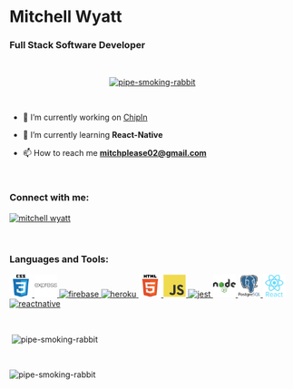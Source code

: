 <h1 align="left">Mitchell Wyatt</h1>
<h3 align="left">Full Stack Software Developer</h3>

<br/>

<p align="center"> <a href="https://github.com/ryo-ma/github-profile-trophy"><img src="https://github-profile-trophy.vercel.app/?username=pipe-smoking-rabbit" alt="pipe-smoking-rabbit" /></a> </p>

<br/>

- 🔭 I’m currently working on [ChipIn](https://github.com/Pipe-Smoking-Rabbit/chip-in)

- 🌱 I’m currently learning **React-Native**

- 📫 How to reach me **mitchplease02@gmail.com**

<br/>

<h3 align="left">Connect with me:</h3>
<p align="left">
<a href="https://linkedin.com/in/mitchell wyatt" target="blank"><img align="center" src="https://raw.githubusercontent.com/rahuldkjain/github-profile-readme-generator/master/src/images/icons/Social/linked-in-alt.svg" alt="mitchell wyatt" height="30" width="40" /></a>
</p>

<br/>

<h3 align="left">Languages and Tools:</h3>
<p align="left"> <a href="https://www.w3schools.com/css/" target="_blank" rel="noreferrer"> <img src="https://raw.githubusercontent.com/devicons/devicon/master/icons/css3/css3-original-wordmark.svg" alt="css3" width="40" height="40"/> </a> <a href="https://expressjs.com" target="_blank" rel="noreferrer"> <img src="https://raw.githubusercontent.com/devicons/devicon/master/icons/express/express-original-wordmark.svg" alt="express" width="40" height="40"/> </a> <a href="https://firebase.google.com/" target="_blank" rel="noreferrer"> <img src="https://www.vectorlogo.zone/logos/firebase/firebase-icon.svg" alt="firebase" width="40" height="40"/> </a> <a href="https://heroku.com" target="_blank" rel="noreferrer"> <img src="https://www.vectorlogo.zone/logos/heroku/heroku-icon.svg" alt="heroku" width="40" height="40"/> </a> <a href="https://www.w3.org/html/" target="_blank" rel="noreferrer"> <img src="https://raw.githubusercontent.com/devicons/devicon/master/icons/html5/html5-original-wordmark.svg" alt="html5" width="40" height="40"/> </a> <a href="https://developer.mozilla.org/en-US/docs/Web/JavaScript" target="_blank" rel="noreferrer"> <img src="https://raw.githubusercontent.com/devicons/devicon/master/icons/javascript/javascript-original.svg" alt="javascript" width="40" height="40"/> </a> <a href="https://jestjs.io" target="_blank" rel="noreferrer"> <img src="https://www.vectorlogo.zone/logos/jestjsio/jestjsio-icon.svg" alt="jest" width="40" height="40"/> </a> <a href="https://nodejs.org" target="_blank" rel="noreferrer"> <img src="https://raw.githubusercontent.com/devicons/devicon/master/icons/nodejs/nodejs-original-wordmark.svg" alt="nodejs" width="40" height="40"/> </a> <a href="https://www.postgresql.org" target="_blank" rel="noreferrer"> <img src="https://raw.githubusercontent.com/devicons/devicon/master/icons/postgresql/postgresql-original-wordmark.svg" alt="postgresql" width="40" height="40"/> </a> <a href="https://reactjs.org/" target="_blank" rel="noreferrer"> <img src="https://raw.githubusercontent.com/devicons/devicon/master/icons/react/react-original-wordmark.svg" alt="react" width="40" height="40"/> </a> <a href="https://reactnative.dev/" target="_blank" rel="noreferrer"> <img src="https://reactnative.dev/img/header_logo.svg" alt="reactnative" width="40" height="40"/> </a> </p>

<br/>

<p>&nbsp;<img align="center" src="https://github-readme-stats.vercel.app/api?username=pipe-smoking-rabbit&show_icons=true&theme=dark&title_color=ffffff&text_color=d3dcdf&bg_color=374d5d&locale=en" alt="pipe-smoking-rabbit" /></p>

<br/>

<p><img align="left" src="https://github-readme-stats.vercel.app/api/top-langs?username=pipe-smoking-rabbit&show_icons=true&theme=dark&title_color=ffffff&text_color=e5e0e0&bg_color=324143&locale=en&layout=compact" alt="pipe-smoking-rabbit" /></p>

<br/>


